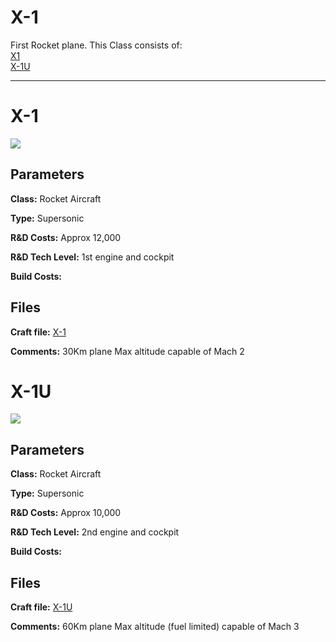 # X-1

First Rocket plane.
This Class consists of:\
[X1](#X-1)\
[X-1U](#X-1U)
***

# X-1
![](https://i.imgur.com/ZA5nSo8.png)

## Parameters
**Class:** Rocket Aircraft

**Type:** Supersonic

**R&D Costs:** Approx 12,000

**R&D Tech Level:**  1st engine and cockpit

**Build Costs:** 
## Files
**Craft file:** [X-1](https://github.com/pike82/KSP-V1.12.3-RP-1/blob/master/Craft/X-1.craft)

**Comments:** 
30Km plane Max altitude capable of Mach 2 
# X-1U
![](https://i.imgur.com/Ca0eRWP.png)

## Parameters
**Class:** Rocket Aircraft

**Type:** Supersonic

**R&D Costs:** Approx 10,000

**R&D Tech Level:** 2nd engine and cockpit

**Build Costs:** 
## Files
**Craft file:** [X-1U](https://github.com/pike82/KSP-V1.12.3-RP-1/blob/master/Craft/X-1U.craft)

**Comments:** 
60Km plane Max altitude (fuel limited) capable of Mach 3 
